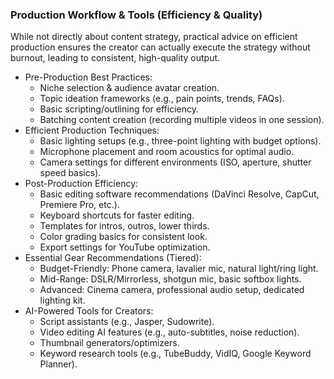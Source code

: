 ### Production Workflow & Tools (Efficiency & Quality)

While not directly about content strategy, practical advice on efficient production ensures the creator can actually execute the strategy without burnout, leading to consistent, high-quality output.

 * Pre-Production Best Practices:
   * Niche selection & audience avatar creation.
   * Topic ideation frameworks (e.g., pain points, trends, FAQs).
   * Basic scripting/outlining for efficiency.
   * Batching content creation (recording multiple videos in one session).
 * Efficient Production Techniques:
   * Basic lighting setups (e.g., three-point lighting with budget options).
   * Microphone placement and room acoustics for optimal audio.
   * Camera settings for different environments (ISO, aperture, shutter speed basics).
 * Post-Production Efficiency:
   * Basic editing software recommendations (DaVinci Resolve, CapCut, Premiere Pro, etc.).
   * Keyboard shortcuts for faster editing.
   * Templates for intros, outros, lower thirds.
   * Color grading basics for consistent look.
   * Export settings for YouTube optimization.
 * Essential Gear Recommendations (Tiered):
   * Budget-Friendly: Phone camera, lavalier mic, natural light/ring light.
   * Mid-Range: DSLR/Mirrorless, shotgun mic, basic softbox lights.
   * Advanced: Cinema camera, professional audio setup, dedicated lighting kit.
 * AI-Powered Tools for Creators:
   * Script assistants (e.g., Jasper, Sudowrite).
   * Video editing AI features (e.g., auto-subtitles, noise reduction).
   * Thumbnail generators/optimizers.
   * Keyword research tools (e.g., TubeBuddy, VidIQ, Google Keyword Planner).
